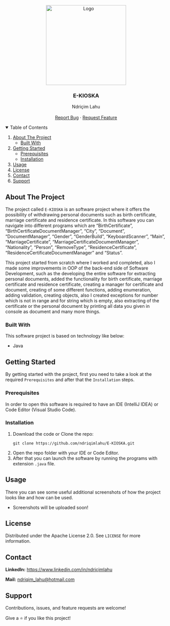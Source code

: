 <!-- PROJECT LOGO -->
<p align="center">
  <img src="https://github.com/ndriqimlahu/NdriqimLahuPortfolio/blob/main/assets/img/portfolio/E-KIOSKA.png" alt="Logo" width="250" height="250">
  <h3 align="center">E-KIOSKA</h3>
  <p align="center">
    Ndriçim Lahu
    <br>
    <br>
    <a href="https://github.com/ndriqimlahu/E-KIOSKA/issues">Report Bug</a>
    ·
    <a href="https://github.com/ndriqimlahu/E-KIOSKA/issues">Request Feature</a>
  </p>
</p>


<!-- TABLE OF CONTENTS -->
<details open="open">
  <summary>Table of Contents</summary>
  <ol>
    <li>
      <a href="#about-the-project">About The Project</a>
      <ul>
        <li><a href="#built-with">Built With</a></li>
      </ul>
    </li>
    <li>
      <a href="#getting-started">Getting Started</a>
      <ul>
        <li><a href="#prerequisites">Prerequisites</a></li>
        <li><a href="#installation">Installation</a></li>
      </ul>
    </li>
    <li><a href="#usage">Usage</a></li>
    <li><a href="#license">License</a></li>
    <li><a href="#contact">Contact</a></li>
    <li><a href="#support">Support</a></li>
  </ol>
</details>


<!-- ABOUT THE PROJECT -->
## About The Project

The project called `E-KIOSKA` is an software project where it offers the possibility of withdrawing personal documents such as birth certificate, marriage certificate and residence certificate. In this software you can navigate into different programs which are “BirthCertificate”, “BirthCertificateDocumentManager”, “City”, “Document”, “DocumentManager”, “Gender”, “GenderBuild”, “KeyboardScanner”, “Main”, “MarriageCertificate”, “MarriageCertificateDocumentManager”, “Nationality”, “Person”, “RemoveType”, “ResidenceCertificate”, “ResidenceCertificateDocumentManager” and “Status”.

This project started from scratch where I worked and completed, also I made some improvements in OOP of the back-end side of Software Development, such as the developing the entire software for extracting personal documents, added the functionality for birth certificate, marriage certificate and residence certificate, creating a manager for certificate and document, creating of some different functions, adding enumeration, adding validation, creating objects, also I created exceptions for number which is not in range and for string which is empty, also extracting of the certificate or the personal document by printing all data you given in console as document and many more things.


### Built With

This software project is based on technology like below:

* Java


<!-- GETTING STARTED -->
## Getting Started

By getting started with the project, first you need to take a look at the required `Prerequisites` and after that the `Installation` steps.


### Prerequisites

In order to open this software is required to have an IDE (IntelliJ IDEA) or Code Editor (Visual Studio Code).


### Installation

1. Download the code or Clone the repo:
   ```terminal
   git clone https://github.com/ndriqimlahu/E-KIOSKA.git
   ```
2. Open the repo folder with your IDE or Code Editor.
3. After that you can launch the software by running the programs with extension `.java` file.


<!-- USAGE -->
## Usage

There you can see some useful additional screenshots of how the project looks like and how can be used.

* Screenshots will be uploaded soon!


<!-- LICENSE -->
## License

Distributed under the Apache License 2.0. See `LICENSE` for more information.


<!-- CONTACT -->
## Contact

**LinkedIn:** https://www.linkedin.com/in/ndriçimlahu

**Mail:** ndriqim_lahu@hotmail.com


<!-- SUPPORT -->
## Support

Contributions, issues, and feature requests are welcome!

Give a ⭐️ if you like this project!
